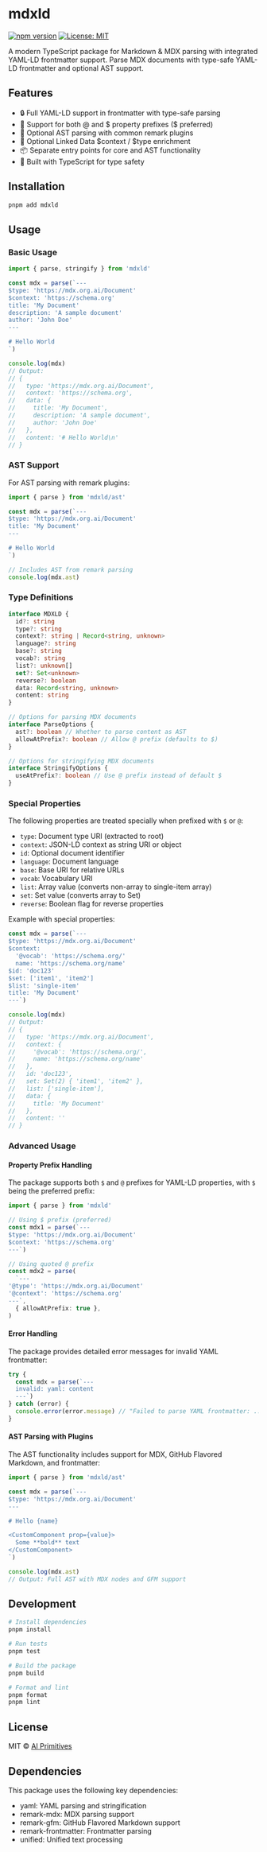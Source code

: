 # mdxld

[![npm version](https://badge.fury.io/js/mdxld.svg)](https://www.npmjs.com/package/mdxld)
[![License: MIT](https://img.shields.io/badge/License-MIT-yellow.svg)](https://opensource.org/licenses/MIT)

A modern TypeScript package for Markdown & MDX parsing with integrated YAML-LD frontmatter support. Parse MDX documents with type-safe YAML-LD frontmatter and optional AST support.

## Features

- 🔒 Full YAML-LD support in frontmatter with type-safe parsing
- 🔄 Support for both @ and $ property prefixes ($ preferred)
- 🌳 Optional AST parsing with common remark plugins
- 🔗 Optional Linked Data $context / $type enrichment
- 📦 Separate entry points for core and AST functionality
- 🚀 Built with TypeScript for type safety

## Installation

```bash
pnpm add mdxld
```

## Usage

### Basic Usage

```typescript
import { parse, stringify } from 'mdxld'

const mdx = parse(`---
$type: 'https://mdx.org.ai/Document'
$context: 'https://schema.org'
title: 'My Document'
description: 'A sample document'
author: 'John Doe'
---

# Hello World
`)

console.log(mdx)
// Output:
// {
//   type: 'https://mdx.org.ai/Document',
//   context: 'https://schema.org',
//   data: {
//     title: 'My Document',
//     description: 'A sample document',
//     author: 'John Doe'
//   },
//   content: '# Hello World\n'
// }
```

### AST Support

For AST parsing with remark plugins:

```typescript
import { parse } from 'mdxld/ast'

const mdx = parse(`---
$type: 'https://mdx.org.ai/Document'
title: 'My Document'
---

# Hello World
`)

// Includes AST from remark parsing
console.log(mdx.ast)
```

### Type Definitions

```typescript
interface MDXLD {
  id?: string
  type?: string
  context?: string | Record<string, unknown>
  language?: string
  base?: string
  vocab?: string
  list?: unknown[]
  set?: Set<unknown>
  reverse?: boolean
  data: Record<string, unknown>
  content: string
}

// Options for parsing MDX documents
interface ParseOptions {
  ast?: boolean // Whether to parse content as AST
  allowAtPrefix?: boolean // Allow @ prefix (defaults to $)
}

// Options for stringifying MDX documents
interface StringifyOptions {
  useAtPrefix?: boolean // Use @ prefix instead of default $
}
```

### Special Properties

The following properties are treated specially when prefixed with `$` or `@`:

- `type`: Document type URI (extracted to root)
- `context`: JSON-LD context as string URI or object
- `id`: Optional document identifier
- `language`: Document language
- `base`: Base URI for relative URLs
- `vocab`: Vocabulary URI
- `list`: Array value (converts non-array to single-item array)
- `set`: Set value (converts array to Set)
- `reverse`: Boolean flag for reverse properties

Example with special properties:

```typescript
const mdx = parse(`---
$type: 'https://mdx.org.ai/Document'
$context:
  '@vocab': 'https://schema.org/'
  name: 'https://schema.org/name'
$id: 'doc123'
$set: ['item1', 'item2']
$list: 'single-item'
title: 'My Document'
---`)

console.log(mdx)
// Output:
// {
//   type: 'https://mdx.org.ai/Document',
//   context: {
//     '@vocab': 'https://schema.org/',
//     name: 'https://schema.org/name'
//   },
//   id: 'doc123',
//   set: Set(2) { 'item1', 'item2' },
//   list: ['single-item'],
//   data: {
//     title: 'My Document'
//   },
//   content: ''
// }
```

### Advanced Usage

#### Property Prefix Handling

The package supports both `$` and `@` prefixes for YAML-LD properties, with `$` being the preferred prefix:

```typescript
import { parse } from 'mdxld'

// Using $ prefix (preferred)
const mdx1 = parse(`---
$type: 'https://mdx.org.ai/Document'
$context: 'https://schema.org'
---`)

// Using quoted @ prefix
const mdx2 = parse(
  `---
'@type': 'https://mdx.org.ai/Document'
'@context': 'https://schema.org'
---`,
  { allowAtPrefix: true },
)
```

#### Error Handling

The package provides detailed error messages for invalid YAML frontmatter:

```typescript
try {
  const mdx = parse(`---
  invalid: yaml: content
  ---`)
} catch (error) {
  console.error(error.message) // "Failed to parse YAML frontmatter: ..."
}
```

#### AST Parsing with Plugins

The AST functionality includes support for MDX, GitHub Flavored Markdown, and frontmatter:

```typescript
import { parse } from 'mdxld/ast'

const mdx = parse(`---
$type: 'https://mdx.org.ai/Document'
---

# Hello {name}

<CustomComponent prop={value}>
  Some **bold** text
</CustomComponent>
`)

console.log(mdx.ast)
// Output: Full AST with MDX nodes and GFM support
```

## Development

```bash
# Install dependencies
pnpm install

# Run tests
pnpm test

# Build the package
pnpm build

# Format and lint
pnpm format
pnpm lint
```

## License

MIT © [AI Primitives](https://mdx.org.ai)

## Dependencies

This package uses the following key dependencies:

- yaml: YAML parsing and stringification
- remark-mdx: MDX parsing support
- remark-gfm: GitHub Flavored Markdown support
- remark-frontmatter: Frontmatter parsing
- unified: Unified text processing
